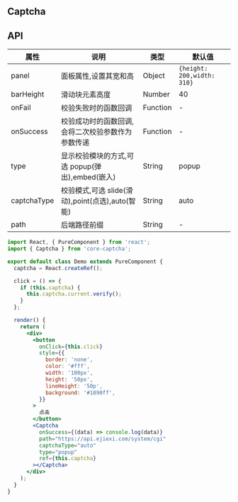 ## Captcha

## API

| 属性        | 说明                                              | 类型     | 默认值                     |
| ----------- | ------------------------------------------------- | -------- | -------------------------- |
| panel       | 面板属性,设置其宽和高                             | Object   | `{height: 200,width: 310}` |
| barHeight   | 滑动块元素高度                                    | Number   | 40                         |
| onFail      | 校验失败时的函数回调                              | Function | -                          |
| onSuccess   | 校验成功时的函数回调,会将二次校验参数作为参数传递 | Function | -                          |
| type        | 显示校验模块的方式,可选 popup(弹出),embed(嵌入)   | String   | popup                      |
| captchaType | 校验模式,可选 slide(滑动),point(点选),auto(智能)  | String   | auto                       |
| path        | 后端路径前缀                                      | String   | -                          |

```jsx
import React, { PureComponent } from 'react';
import { Captcha } from 'core-captcha';

export default class Demo extends PureComponent {
  captcha = React.createRef();

  click = () => {
    if (this.captcha) {
      this.captcha.current.verify();
    }
  };

  render() {
    return (
      <div>
        <button
          onClick={this.click}
          style={{
            border: 'none',
            color: '#fff',
            width: '100px',
            height: '50px',
            lineHeight: '50p',
            background: '#1890ff',
          }}
        >
          点击
        </button>
        <Captcha
          onSuccess={(data) => console.log(data)}
          path="https://api.ejiexi.com/system/cgi"
          captchaType="auto"
          type="popup"
          ref={this.captcha}
        ></Captcha>
      </div>
    );
  }
}
```
